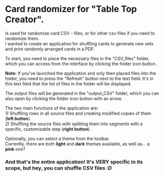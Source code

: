 # Card randomizer for "Table Top Creator".
Is used for randomize card CSV - files, or for other csv files if you need to randomize them.\
I wanted to create an application for shuffling cards to generate new sets and print randomly arranged cards in a PDF.

To start, you need to place the necessary files in the "CSV_files" folder, which you can access from the interface by clicking the folder icon button.

**Note:** If you've launched the application and only then placed files into the folder, you need to press the "Refresh" button next to the text field. It's in this text field that the list of files in the folder will be displayed.

The output files will be generated in the "output_CSV" folder, which you can also open by clicking the folder icon button with an arrow.

The two main functions of the application are:\
*1)* Shuffling rows in all source files and creating modified copies of them (**left button**).\
*2)* Shuffling the source files with splitting them into segments with a specific, customizable step (**right button**).


Optionally, you can select a theme from the toolbar.\
Currently, there are both **light** and **dark** themes available, as well as... a **pink** one?


### And that's the entire application! It's VERY specific in its scope, but hey, you can shuffle CSV files *:D*
